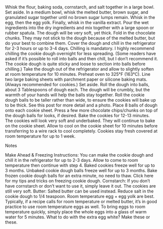 Whisk the flour, baking soda, cornstarch, and salt together in a large bowl. Set aside.
In a medium bowl, whisk the melted butter, brown sugar, and granulated sugar together until no brown sugar lumps remain. Whisk in the egg, then the egg yolk. Finally, whisk in the vanilla extract. Pour the wet ingredients into the dry ingredients and mix together with a large spoon or rubber spatula. The dough will be very soft, yet thick. Fold in the chocolate chunks. They may not stick to the dough because of the melted butter, but do your best to combine them. Cover the dough and chill in the refrigerator for 2-3 hours or up to 3-4 days. Chilling is mandatory. I highly recommend chilling the cookie dough overnight for less spreading. (Some readers have asked if it’s possible to roll into balls and then chill, but I don’t recommend it. The cookie dough is quite sticky and loose to section into balls before chilling.)
Take the dough out of the refrigerator and allow to slightly soften at room temperature for 10 minutes.
Preheat oven to 325°F (163°C). Line two large baking sheets with parchment paper or silicone baking mats. (Always recommended for cookies.) Set aside.
Roll the dough into balls, about 3 Tablespoons of dough each. The dough will be crumbly, but the warmth of your hands will help the balls stay together. Roll the cookie dough balls to be taller rather than wide, to ensure the cookies will bake up to be thick. See this post for more detail and a photo. Place 8 balls of dough onto each cookie sheet. Press a few more chocolate chips/chunks on top of the dough balls for looks, if desired.
Bake the cookies for 12-13 minutes. The cookies will look very soft and underbaked. They will continue to bake on the cookie sheet. Allow to cool on the cookie sheet for 10 minutes before transferring to a wire rack to cool completely.
Cookies stay fresh covered at room temperature for up to 1 week.

Notes

Make Ahead & Freezing Instructions: You can make the cookie dough and chill it in the refrigerator for up to 2-3 days. Allow to come to room temperature then continue with step 4. Baked cookies freeze well for up to 3 months. Unbaked cookie dough balls freeze well for up to 3 months. Bake frozen cookie dough balls for an extra minute, no need to thaw. Click here for my tips and tricks on freezing cookie dough.
Cornstarch: If you don’t have cornstarch or don’t want to use it, simply leave it out. The cookies are still very soft.
Butter: Salted butter can be used instead. Reduce salt in the cookie dough to 1/4 teaspoon.
Room temperature egg + egg yolk are best. Typically, if a recipe calls for room temperature or melted butter, it’s in good practice to use room temperature eggs as well. To bring eggs to room temperature quickly, simply place the whole eggs into a glass of warm water for 5 minutes. What to do with the extra egg white? Make these or these.
